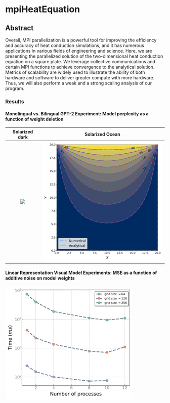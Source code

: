 # mpiHeatEquation

## Abstract

Overall, MPI parallelization is a powerful tool for improving the efficiency and accuracy of heat conduction simulations, and it has numerous applications in various fields of engineering and science. Here, we are presenting the parallelized solution of the two-dimensional heat conduction equation on a square plate. We leverage collective communications and certain MPI functions to achieve convergence to the analytical solution. Metrics of scalability are widely used to illustrate the ability of both hardware and software to deliver greater compute with more hardware. Thus, we will also perform a weak and a strong scaling analysis of our program.

### Results

#### Monolingual vs. Bilingual GPT-2 Experiment: Model perplexity as a function of weight deletion

Solarized dark             |  Solarized Ocean
:-------------------------:|:-------------------------:
<img src="figures/numerical-temp-surf.png" style="width:400px;"/>  |  <img src="figures/comparison_temp.png" style="width:400px;"/>

#### Linear Representation Visual Model Experiments: MSE as a function of additive noise on model weights
<img src="figures/strong-scaling_time.png" style="width:400px;"/>

